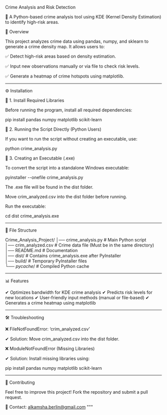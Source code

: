 Crime Analysis and Risk Detection

🚀 A Python-based crime analysis tool using KDE (Kernel Density Estimation) to identify high-risk areas.

📖 Overview

This project analyzes crime data using pandas, numpy, and sklearn to generate a crime density map. It allows users to:

✅ Detect high-risk areas based on density estimation.

✅ Input new observations manually or via file to check risk levels.

✅ Generate a heatmap of crime hotspots using matplotlib.


---

⚙ Installation

🔹 1. Install Required Libraries

Before running the program, install all required dependencies:

pip install pandas numpy matplotlib scikit-learn

🔹 2. Running the Script Directly (Python Users)

If you want to run the script without creating an executable, use:

python crime_analysis.py

🔹 3. Creating an Executable (.exe)

To convert the script into a standalone Windows executable:

pyinstaller --onefile crime_analysis.py

The .exe file will be found in the dist folder.

Move crim_analyzed.csv into the dist folder before running.

Run the executable:

cd dist
crime_analysis.exe



---

📂 File Structure

Crime_Analysis_Project/
│── crime_analysis.py       # Main Python script  
│── crim_analyzed.csv       # Crime data file (Must be in the same directory)  
│── README.md               # Documentation  
│── dist/                   # Contains crime_analysis.exe after PyInstaller  
│── build/                  # Temporary PyInstaller files  
└── _pycache_/            # Compiled Python cache


---

📊 Features

✔ Optimizes bandwidth for KDE crime analysis
✔ Predicts risk levels for new locations
✔ User-friendly input methods (manual or file-based)
✔ Generates a crime heatmap using matplotlib


---

🛠 Troubleshooting

❌ FileNotFoundError: ‘crim_analyzed.csv’

✔ Solution: Move crim_analyzed.csv into the dist folder.

❌ ModuleNotFoundError (Missing Libraries)

✔ Solution: Install missing libraries using:

pip install pandas numpy matplotlib scikit-learn


---

📢 Contributing

Feel free to improve this project! Fork the repository and submit a pull request.

📧 Contact: alkamsha.berlin@gmail.com
"""
